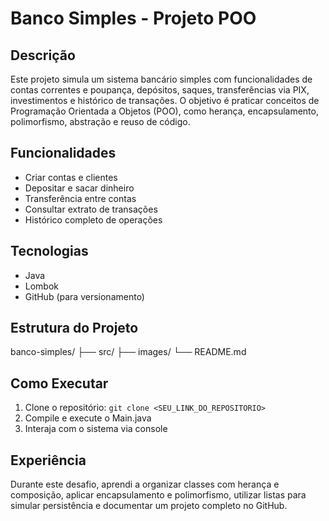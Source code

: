 # Banco Simples - Projeto POO

## Descrição
Este projeto simula um sistema bancário simples com funcionalidades de contas correntes e poupança, depósitos, saques, transferências via PIX, investimentos e histórico de transações. O objetivo é praticar conceitos de Programação Orientada a Objetos (POO), como herança, encapsulamento, polimorfismo, abstração e reuso de código.

## Funcionalidades
- Criar contas e clientes
- Depositar e sacar dinheiro
- Transferência entre contas
- Consultar extrato de transações
- Histórico completo de operações

## Tecnologias
- Java
- Lombok
- GitHub (para versionamento)

## Estrutura do Projeto
banco-simples/
├── src/
├── images/
└── README.md

## Como Executar
1. Clone o repositório: `git clone <SEU_LINK_DO_REPOSITORIO>`
2. Compile e execute o Main.java
3. Interaja com o sistema via console

## Experiência
Durante este desafio, aprendi a organizar classes com herança e composição, aplicar encapsulamento e polimorfismo, utilizar listas para simular persistência e documentar um projeto completo no GitHub.